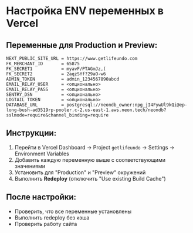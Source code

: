# Настройка ENV переменных в Vercel

## Переменные для Production и Preview:

```
NEXT_PUBLIC_SITE_URL = https://www.getlifeundo.com
FK_MERCHANT_ID       = 65875
FK_SECRET1           = myavF/PTAGmJz,(
FK_SECRET2           = 2aqzSYf?29aO-w6
ADMIN_TOKEN          = admin_1234567890abcd
EMAIL_RELAY_USER     = <опционально>
EMAIL_RELAY_PASS     = <опционально>
SENTRY_DSN           = <опционально>
LOGTAIL_TOKEN        = <опционально>
DATABASE_URL         = postgresql://neondb_owner:npg_jI4FywUl9kQi@ep-long-bush-ad3519rp-pooler.c-2.us-east-1.aws.neon.tech/neondb?sslmode=require&channel_binding=require
```

## Инструкции:

1. Перейти в Vercel Dashboard → Project `getlifeundo` → Settings → Environment Variables
2. Добавить каждую переменную выше с соответствующими значениями
3. Установить для "Production" и "Preview" окружений
4. Выполнить **Redeploy** (отключить "Use existing Build Cache")

## После настройки:

- Проверить, что все переменные установлены
- Выполнить redeploy без кэша
- Проверить работу сайта
